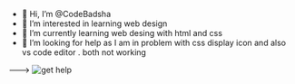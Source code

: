 - 👋 Hi, I’m @CodeBadsha
- 👀 I’m interested in learning web  design
- 🌱 I’m currently learning web desing with html and css
- 💞️ I’m looking for help as I am in problem with css display icon and also vs code editor . both not working 

--->
![get help](https://user-images.githubusercontent.com/68970773/157880383-c16f3063-57ae-458c-ade6-ffacd0873aa6.png)
